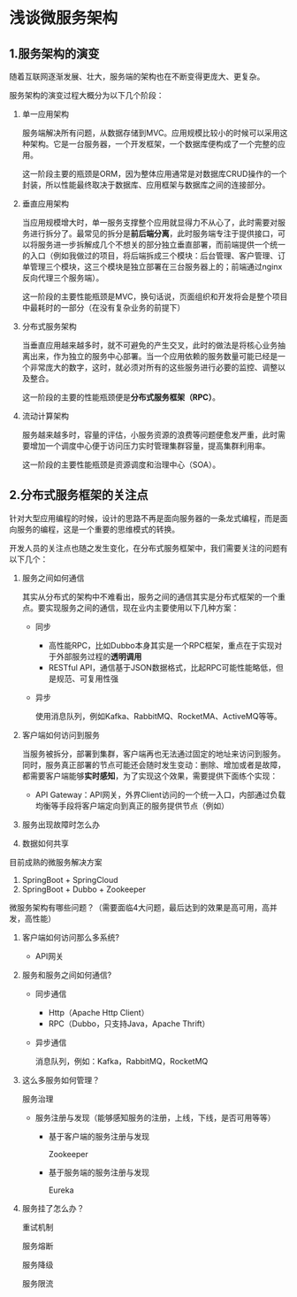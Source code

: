 # 浅谈微服务架构

## 1.服务架构的演变

随着互联网逐渐发展、壮大，服务端的架构也在不断变得更庞大、更复杂。

服务架构的演变过程大概分为以下几个阶段：

1. 单一应用架构

   服务端解决所有问题，从数据存储到MVC。应用规模比较小的时候可以采用这种架构。它是一台服务器，一个开发框架，一个数据库便构成了一个完整的应用。

   这一阶段主要的瓶颈是ORM，因为整体应用通常是对数据库CRUD操作的一个封装，所以性能最终取决于数据库、应用框架与数据库之间的连接部分。

2. 垂直应用架构

   当应用规模增大时，单一服务支撑整个应用就显得力不从心了，此时需要对服务进行拆分了。最常见的拆分是**前后端分离**，此时服务端专注于提供接口，可以将服务进一步拆解成几个不想关的部分独立垂直部署，而前端提供一个统一的入口（例如我做过的项目，将后端拆成三个模块：后台管理、客户管理、订单管理三个模块，这三个模块是独立部署在三台服务器上的；前端通过nginx反向代理三个服务端）。

   这一阶段的主要性能瓶颈是MVC，换句话说，页面组织和开发将会是整个项目中最耗时的一部分（在没有复杂业务的前提下）

3. 分布式服务架构

   当垂直应用越来越多时，就不可避免的产生交叉，此时的做法是将核心业务抽离出来，作为独立的服务中心部署。当一个应用依赖的服务数量可能已经是一个非常庞大的数字，这时，就必须对所有的这些服务进行必要的监控、调整以及整合。

   这一阶段的主要的性能瓶颈便是**分布式服务框架（RPC）**。

4. 流动计算架构

   服务越来越多时，容量的评估，小服务资源的浪费等问题便愈发严重，此时需要增加一个调度中心便于访问压力实时管理集群容量，提高集群利用率。

   这一阶段的主要性能瓶颈是资源调度和治理中心（SOA）。



## 2.分布式服务框架的关注点

针对大型应用编程的时候，设计的思路不再是面向服务器的一条龙式编程，而是面向服务的编程，这是一个重要的思维模式的转换。

开发人员的关注点也随之发生变化，在分布式服务框架中，我们需要关注的问题有以下几个：

1. 服务之间如何通信

   其实从分布式的架构中不难看出，服务之间的通信其实是分布式框架的一个重点。要实现服务之间的通信，现在业内主要使用以下几种方案：

   * 同步

     * 高性能RPC，比如Dubbo本身其实是一个RPC框架，重点在于实现对于外部服务过程的**透明调用**
     * RESTful API，通信基于JSON数据格式，比起RPC可能性能略低，但是规范、可复用性强

   * 异步

     使用消息队列，例如Kafka、RabbitMQ、RocketMA、ActiveMQ等等。

2. 客户端如何访问到服务

   当服务被拆分，部署到集群，客户端再也无法通过固定的地址来访问到服务。同时，服务真正部署的节点可能还会随时发生变动：删除、增加或者是故障，都需要客户端能够**实时感知**，为了实现这个效果，需要提供下面练个实现：

   * API Gateway：API网关，外界Client访问的一个统一入口，内部通过负载均衡等手段将客户端定向到真正的服务提供节点（例如）

3. 服务出现故障时怎么办

4. 数据如何共享









目前成熟的微服务解决方案

1. SpringBoot + SpringCloud
2. SpringBoot + Dubbo + Zookeeper

微服务架构有哪些问题？（需要面临4大问题，最后达到的效果是高可用，高并发，高性能）

1. 客户端如何访问那么多系统?

   * API网关

2. 服务和服务之间如何通信?

   * 同步通信

     * Http（Apache Http Client）
     * RPC（Dubbo，只支持Java，Apache Thrift）

   * 异步通信

     消息队列，例如：Kafka，RabbitMQ，RocketMQ

3. 这么多服务如何管理？

   服务治理

   - 服务注册与发现（能够感知服务的注册，上线，下线，是否可用等等）

     - 基于客户端的服务注册与发现

       Zookeeper

     - 基于服务端的服务注册与发现

       Eureka

4. 服务挂了怎么办？

   重试机制

   服务熔断

   服务降级

   服务限流
